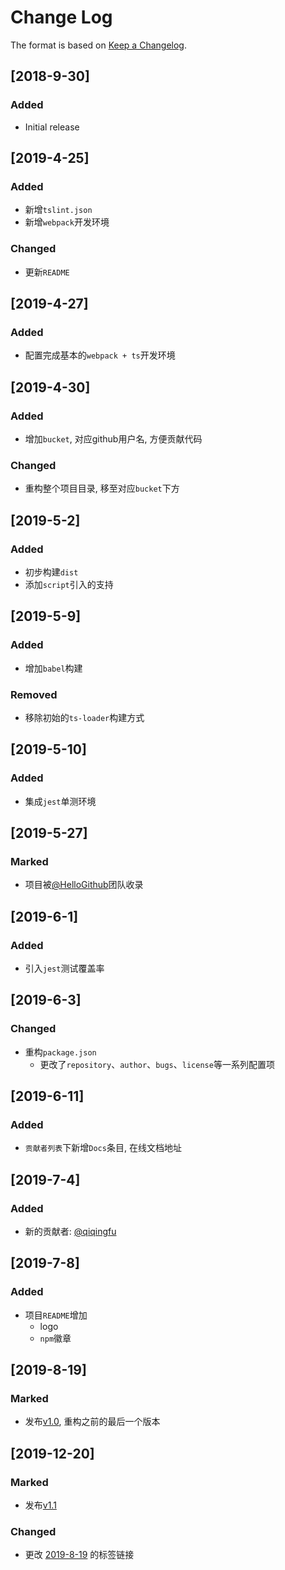 # Change Log

The format is based on [Keep a Changelog](http://keepachangelog.com/).

## [2018-9-30]

### Added

- Initial release

## [2019-4-25]

### Added

- 新增`tslint.json`
- 新增`webpack`开发环境

### Changed

- 更新`README`

## [2019-4-27]

### Added

- 配置完成基本的`webpack + ts`开发环境

## [2019-4-30]

### Added

- 增加`bucket`, 对应github用户名, 方便贡献代码

### Changed

- 重构整个项目目录, 移至对应`bucket`下方

## [2019-5-2]

### Added

- 初步构建`dist`
- 添加`script`引入的支持

## [2019-5-9]

### Added

- 增加`babel`构建

### Removed

- 移除初始的`ts-loader`构建方式

## [2019-5-10]

### Added

- 集成`jest`单测环境

## [2019-5-27]

### Marked

- 项目被[@HelloGithub](https://github.com/521xueweihan/HelloGitHub/issues/595)团队收录

## [2019-6-1]

### Added

- 引入`jest`测试覆盖率

## [2019-6-3]

### Changed

- 重构`package.json`
  - 更改了`repository`、`author`、`bugs`、`license`等一系列配置项

## [2019-6-11]

### Added

- `贡献者列表`下新增`Docs`条目, 在线文档地址

## [2019-7-4]

### Added

- 新的贡献者: [@qiqingfu](https://github.com/qiqingfu)

## [2019-7-8]

### Added

- 项目`README`增加
  - logo
  - `npm`徽章

## [2019-8-19]

### Marked

- 发布[v1.0](https://github.com/ddzy/ts-utility-plugins/tree/v1.0), 重构之前的最后一个版本

## [2019-12-20]

### Marked

- 发布[v1.1](https://github.com/ddzy/ts-utility-plugins/tree/v1.1)

### Changed

- 更改 [2019-8-19](#2019-8-19) 的标签链接